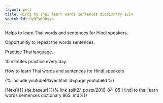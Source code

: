 ```yaml
---
layout: post
title: Hindi to Thai learn words sentences dictionary 1214 
youtubeId: MyNTyKDbyyo
---
```

 
 
Helps to learn Thai words and sentences for Hindi speakers.

Opportunitiy to repeat the words sentences. 

Practice Thai language. 
 
10 minutes practice every day. 
 
How to learn Thai words and sentences for Hindi speakers 
 
{% include youtubePlayer.html id=page.youtubeId %}
 
 
[Next]({{ site.baseurl }}{% link  split2/_posts/2016-04-05-Hindi to thai learn words sentences dictionary 965 .md%})
 
